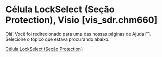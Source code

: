 
# Célula LockSelect (Seção Protection), Visio [vis_sdr.chm660]

Olá! Você foi redirecionado para uma das nossas páginas de Ajuda F1. Selecione o tópico que estava procurando abaixo.

[Célula LockSelect (Seção Protection)](http://msdn.microsoft.com/library/c96b45a5-719e-8c4b-71b9-cb2224d83e21%28Office.15%29.aspx)
